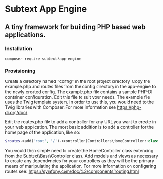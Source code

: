# Subtext App Engine

## A tiny framework for building PHP based web applications.

### Installation
```shell
composer require subtext/app-engine
```

### Provisioning
Create a directory named "config" in the root project directory. Copy the 
example.php and routes files from the config directory in the app-engine to the 
newly created config. The example.php file contains a sample PHP-DI container
configuration. Edit this file to suit your needs. The example file uses the Twig
template system. In order to use this, you would need to the Twig libraries with
Composer. For more information see https://php-di.org/doc/

Edit the routes.php file to add a controller for any URL you want to create in
your web application. The most basic addition is to add a controller for the home
page of the application, like so:
```php
$routes->add('root', '/')->controller(Controllers\HomeController::class);
```
You would then simply need to create the HomeController class extending from the
Subtext\Base\Controller class. Add models and views as necessary to create any
dependencies for your controllers as they will be the primary means of manipulating
the application. For more information on configuring routes see: 
https://symfony.com/doc/4.3/components/routing.html